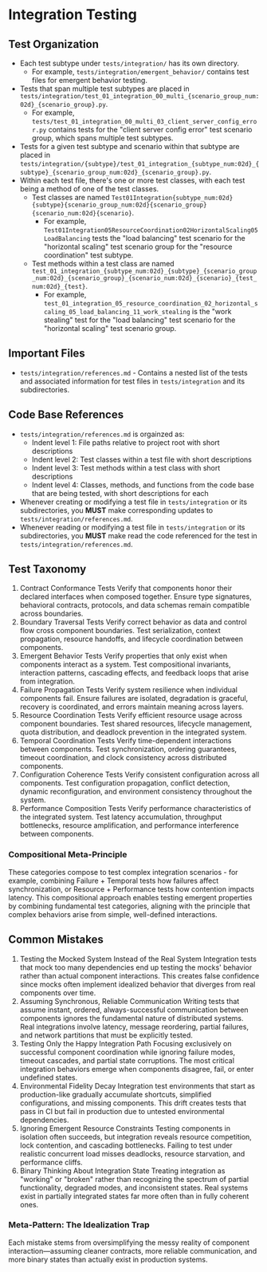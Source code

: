 # Integration Testing

## Test Organization

- Each test subtype under `tests/integration/` has its own directory.
  - For example, `tests/integration/emergent_behavior/` contains test files for emergent behavior testing.
- Tests that span multiple test subtypes are placed in `tests/integration/test_01_integration_00_multi_{scenario_group_num:02d}_{scenario_group}.py`.
  - For example, `tests/test_01_integration_00_multi_03_client_server_config_error.py` contains tests for the "client server config error" test scenario group, which spans multiple test subtypes.
- Tests for a given test subtype and scenario within that subtype are placed in `tests/integration/{subtype}/test_01_integration_{subtype_num:02d}_{subtype}_{scenario_group_num:02d}_{scenario_group}.py`.
- Within each test file, there's one or more test classes, with each test being a method of one of the test classes.
  - Test classes are named `Test01Integration{subtype_num:02d}{subtype}{scenario_group_num:02d}{scenario_group}{scenario_num:02d}{scenario}`.
    - For example, `Test01Integration05ResourceCoordination02HorizontalScaling05LoadBalancing` tests the "load balancing" test scenario for the "horizontal scaling" test scenario group for the "resource coordination" test subtype.
  - Test methods within a test class are named `test_01_integration_{subtype_num:02d}_{subtype}_{scenario_group_num:02d}_{scenario_group}_{scenario_num:02d}_{scenario}_{test_num:02d}_{test}`.
    - For example, `test_01_integration_05_resource_coordination_02_horizontal_scaling_05_load_balancing_11_work_stealing` is the "work stealing" test for the "load balancing" test scenario for the "horizontal scaling" test scenario group.

## Important Files

- `tests/integration/references.md` - Contains a nested list of the tests and associated information for test files in `tests/integration` and its subdirectories.

## Code Base References

- `tests/integration/references.md` is orgainzed as:
  - Indent level 1: File paths relative to project root with short descriptions
  - Indent level 2: Test classes within a test file with short descriptions
  - Indent level 3: Test methods within a test class with short descriptions
  - Indent level 4: Classes, methods, and functions from the code base that are being tested, with short descriptions for each
- Whenever creating or modifying a test file in `tests/integration` or its subdirectories, you **MUST** make corresponding updates to `tests/integration/references.md`.
- Whenever reading or modifying a test file in `tests/integration` or its subdirectories, you **MUST** make read the code referenced for the test in `tests/integration/references.md`.

## Test Taxonomy

1. Contract Conformance Tests
  Verify that components honor their declared interfaces when composed together. Ensure type signatures, behavioral contracts, protocols, and data schemas remain compatible across boundaries.
2. Boundary Traversal Tests
  Verify correct behavior as data and control flow cross component boundaries. Test serialization, context propagation, resource handoffs, and lifecycle coordination between components.
3. Emergent Behavior Tests
  Verify properties that only exist when components interact as a system. Test compositional invariants, interaction patterns, cascading effects, and feedback loops that arise from integration.
4. Failure Propagation Tests
  Verify system resilience when individual components fail. Ensure failures are isolated, degradation is graceful, recovery is coordinated, and errors maintain meaning across layers.
5. Resource Coordination Tests
  Verify efficient resource usage across component boundaries. Test shared resources, lifecycle management, quota distribution, and deadlock prevention in the integrated system.
6. Temporal Coordination Tests
  Verify time-dependent interactions between components. Test synchronization, ordering guarantees, timeout coordination, and clock consistency across distributed components.
7. Configuration Coherence Tests
  Verify consistent configuration across all components. Test configuration propagation, conflict detection, dynamic reconfiguration, and environment consistency throughout the system.
8. Performance Composition Tests
  Verify performance characteristics of the integrated system. Test latency accumulation, throughput bottlenecks, resource amplification, and performance interference between components.

### Compositional Meta-Principle

These categories compose to test complex integration scenarios - for example, combining Failure + Temporal tests how failures affect synchronization, or Resource + Performance tests how contention impacts latency. This compositional approach enables testing emergent properties by combining fundamental test categories, aligning with the principle that complex behaviors arise from simple, well-defined interactions.

## Common Mistakes

1. Testing the Mocked System Instead of the Real System
  Integration tests that mock too many dependencies end up testing the mocks' behavior rather than actual component interactions. This creates false confidence since mocks often implement idealized behavior that diverges from real components over time.
2. Assuming Synchronous, Reliable Communication
  Writing tests that assume instant, ordered, always-successful communication between components ignores the fundamental nature of distributed systems. Real integrations involve latency, message reordering, partial failures, and network partitions that must be explicitly tested.
3. Testing Only the Happy Integration Path
  Focusing exclusively on successful component coordination while ignoring failure modes, timeout cascades, and partial state corruptions. The most critical integration behaviors emerge when components disagree, fail, or enter undefined states.
4. Environmental Fidelity Decay
  Integration test environments that start as production-like gradually accumulate shortcuts, simplified configurations, and missing components. This drift creates tests that pass in CI but fail in production due to untested environmental dependencies.
5. Ignoring Emergent Resource Constraints
  Testing components in isolation often succeeds, but integration reveals resource competition, lock contention, and cascading bottlenecks. Failing to test under realistic concurrent load misses deadlocks, resource starvation, and performance cliffs.
6. Binary Thinking About Integration State
  Treating integration as "working" or "broken" rather than recognizing the spectrum of partial functionality, degraded modes, and inconsistent states. Real systems exist in partially integrated states far more often than in fully coherent ones.

### Meta-Pattern: The Idealization Trap

Each mistake stems from oversimplifying the messy reality of component interaction—assuming cleaner contracts, more reliable communication, and more binary states than actually exist in production systems.
